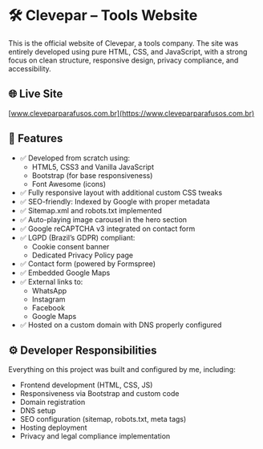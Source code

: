 # 🛠️ Clevepar – Tools Website

This is the official website of Clevepar, a tools company. The site was entirely developed using pure HTML, CSS, and JavaScript, with a strong focus on clean structure, responsive design, privacy compliance, and accessibility.

## 🌐 Live Site
[www.cleveparparafusos.com.br](https://www.cleveparparafusos.com.br)

## 🚀 Features

- ✅ Developed from scratch using:
  - HTML5, CSS3 and Vanilla JavaScript
  - Bootstrap (for base responsiveness)
  - Font Awesome (icons)
- ✅ Fully responsive layout with additional custom CSS tweaks
- ✅ SEO-friendly: Indexed by Google with proper metadata
- ✅ Sitemap.xml and robots.txt implemented
- ✅ Auto-playing image carousel in the hero section
- ✅ Google reCAPTCHA v3 integrated on contact form
- ✅ LGPD (Brazil’s GDPR) compliant:
  - Cookie consent banner
  - Dedicated Privacy Policy page
- ✅ Contact form (powered by Formspree)
- ✅ Embedded Google Maps
- ✅ External links to:
  - WhatsApp
  - Instagram
  - Facebook
  - Google Maps
- ✅ Hosted on a custom domain with DNS properly configured

## ⚙️ Developer Responsibilities

Everything on this project was built and configured by me, including:

- Frontend development (HTML, CSS, JS)
- Responsiveness via Bootstrap and custom code
- Domain registration
- DNS setup
- SEO configuration (sitemap, robots.txt, meta tags)
- Hosting deployment
- Privacy and legal compliance implementation
